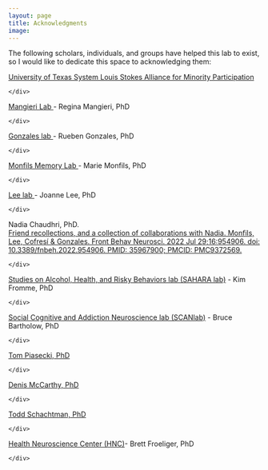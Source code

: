 ```yaml
---
layout: page
title: Acknowledgments
image: 
---
```



<div class="features">
		

The following scholars, individuals, and groups have helped this lab to exist, so I would like to dedicate this space to acknowledging them:



<article>
		<span class="icon fa-diamond"></span>
			<div class="content">

<a href="https://www.utep.edu/engineering/lsamp/" target="_blank" rel="noopener noreferrer">  University of Texas System Louis Stokes Alliance for Minority Participation</a>

    </div>
</article>



<article>
		<span class="icon fa-paper-plane"></span>
			<div class="content">		


<a href="https://pharmacy.utexas.edu/directory/regina-mangieri" target="_blank" rel="noopener noreferrer"> Mangieri Lab </a>- Regina Mangieri, PhD 


    </div>
</article>




<article>
		<span class="icon fa-rocket"></span>
			<div class="content">		


<a href="https://pharmacy.utexas.edu/directory/rueben-gonzales" target="_blank" rel="noopener noreferrer"> Gonzales lab </a>- Rueben Gonzales, PhD 


    </div>
</article>




<article>
		<span class="icon fa-signal"></span>
			<div class="content">		
			
<a href="https://labs.la.utexas.edu/monfils/" target="_blank" rel="noopener noreferrer"> Monfils Memory Lab </a>- Marie Monfils, PhD
			
			
    </div>
</article>




<article>
		<span class="icon fa-diamond"></span>
			<div class="content">		

<a href="https://labs.la.utexas.edu/lee/" target="_blank" rel="noopener noreferrer"> Lee lab </a>- Joanne Lee, PhD


    </div>
</article>



<article>
		<span class="icon fa-paper-plane"></span>
			<div class="content">		

Nadia Chaudhri, PhD. <br> <a href="https://www.ncbi.nlm.nih.gov/pmc/articles/PMC9372569/" target="_blank" rel="noopener noreferrer">Friend recollections, and a collection of collaborations with Nadia. Monfils, Lee, Cofresí & Gonzales. Front Behav Neurosci. 2022 Jul 29;16:954906. doi: 10.3389/fnbeh.2022.954906. PMID: 35967900; PMCID: PMC9372569.</a>


    </div>
</article>




<article>
		<span class="icon fa-signal"></span>
			<div class="content">		

<a href="https://labs.la.utexas.edu/sahara/" target="_blank" rel="noopener noreferrer">  Studies on Alcohol, Health, and Risky Behaviors lab (SAHARA lab)</a> - Kim Fromme, PhD


    </div>
</article>




<article>
		<span class="icon fa-diamond"></span>
			<div class="content">		

<a href="https://www.scanlab.page/" target="_blank" rel="noopener noreferrer">  Social Cognitive and Addiction Neuroscience lab (SCANlab)</a> - Bruce Bartholow, PhD


    </div>
</article>




<article>
		<span class="icon fa-paper-plane"></span>
			<div class="content">		

<a href="https://ctri.wisc.edu/researchers/research-staff/thomas-piasecki-phd/" target="_blank" rel="noopener noreferrer">  Tom Piasecki, PhD</a>


    </div>
</article>





<article>
		<span class="icon fa-rocket"></span>
			<div class="content">		

<a href="https://psychology.missouri.edu/people/mccarthy" target="_blank" rel="noopener noreferrer"> Denis McCarthy, PhD</a>



    </div>
</article>





<article>
		<span class="icon fa-signal"></span>
			<div class="content">		

<a href="https://psychology.missouri.edu/people/schachtman" target="_blank" rel="noopener noreferrer"> Todd Schachtman, PhD</a>



    </div>
</article>





<article>
		<span class="icon fa-diamond"></span>
			<div class="content">		
			
<a href="https://www.healthneurosciencecenter.com/" target="_blank" rel="noopener noreferrer"> Health Neuroscience Center (HNC)</a>- Brett Froeliger, PhD



    </div>
</article>


</div>
